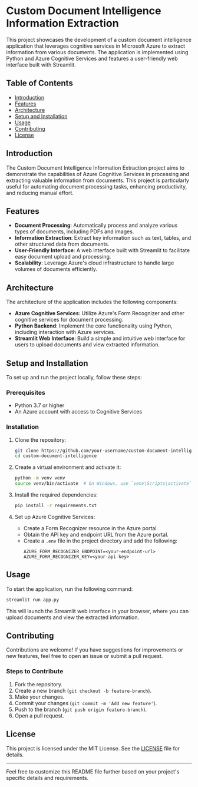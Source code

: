 # Custom Document Intelligence Information Extraction

This project showcases the development of a custom document intelligence application that leverages cognitive services in Microsoft Azure to extract information from various documents. The application is implemented using Python and Azure Cognitive Services and features a user-friendly web interface built with Streamlit.

## Table of Contents
- [Introduction](#introduction)
- [Features](#features)
- [Architecture](#architecture)
- [Setup and Installation](#setup-and-installation)
- [Usage](#usage)
- [Contributing](#contributing)
- [License](#license)

## Introduction
The Custom Document Intelligence Information Extraction project aims to demonstrate the capabilities of Azure Cognitive Services in processing and extracting valuable information from documents. This project is particularly useful for automating document processing tasks, enhancing productivity, and reducing manual effort.

## Features
- **Document Processing**: Automatically process and analyze various types of documents, including PDFs and images.
- **Information Extraction**: Extract key information such as text, tables, and other structured data from documents.
- **User-Friendly Interface**: A web interface built with Streamlit to facilitate easy document upload and processing.
- **Scalability**: Leverage Azure's cloud infrastructure to handle large volumes of documents efficiently.

## Architecture
The architecture of the application includes the following components:
- **Azure Cognitive Services**: Utilize Azure's Form Recognizer and other cognitive services for document processing.
- **Python Backend**: Implement the core functionality using Python, including interaction with Azure services.
- **Streamlit Web Interface**: Build a simple and intuitive web interface for users to upload documents and view extracted information.

## Setup and Installation
To set up and run the project locally, follow these steps:

### Prerequisites
- Python 3.7 or higher
- An Azure account with access to Cognitive Services

### Installation
1. Clone the repository:
    ```bash
    git clone https://github.com/your-username/custom-document-intelligence.git
    cd custom-document-intelligence
    ```

2. Create a virtual environment and activate it:
    ```bash
    python -m venv venv
    source venv/bin/activate  # On Windows, use `venv\Scripts\activate`
    ```

3. Install the required dependencies:
    ```bash
    pip install -r requirements.txt
    ```

4. Set up Azure Cognitive Services:
    - Create a Form Recognizer resource in the Azure portal.
    - Obtain the API key and endpoint URL from the Azure portal.
    - Create a `.env` file in the project directory and add the following:
      ```
      AZURE_FORM_RECOGNIZER_ENDPOINT=<your-endpoint-url>
      AZURE_FORM_RECOGNIZER_KEY=<your-api-key>
      ```

## Usage
To start the application, run the following command:
```bash
streamlit run app.py
```
This will launch the Streamlit web interface in your browser, where you can upload documents and view the extracted information.

## Contributing
Contributions are welcome! If you have suggestions for improvements or new features, feel free to open an issue or submit a pull request.

### Steps to Contribute
1. Fork the repository.
2. Create a new branch (`git checkout -b feature-branch`).
3. Make your changes.
4. Commit your changes (`git commit -m 'Add new feature'`).
5. Push to the branch (`git push origin feature-branch`).
6. Open a pull request.

## License
This project is licensed under the MIT License. See the [LICENSE](LICENSE) file for details.

---

Feel free to customize this README file further based on your project's specific details and requirements.
